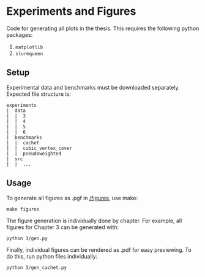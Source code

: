 # Experiments and Figures
Code for generating all plots in the thesis. This requires the following python packages:
1. `matplotlib`
2. `slurmqueen`

## Setup
Experimental data and benchmarks must be downloaded separately. Expected file structure is:
```
experiments
|  data
|  |  3
|  |  4
|  |  5
|  |  6
|  benchmarks
|  |  cachet
|  |  cubic_vertex_cover
|  |  pseudoweighted
|  src
|  |  ...
```

## Usage
To generate all figures as .pgf in [/figures](figures), use make:
```
make figures
```

The figure generation is individually done by chapter. For example, all figures for Chapter 3 can be generated with:
```
python 3/gen.py
```

Finally, individual figures can be rendered as .pdf for easy previewing. To do this, run python files individually:
```
python 3/gen_cachet.py
```
